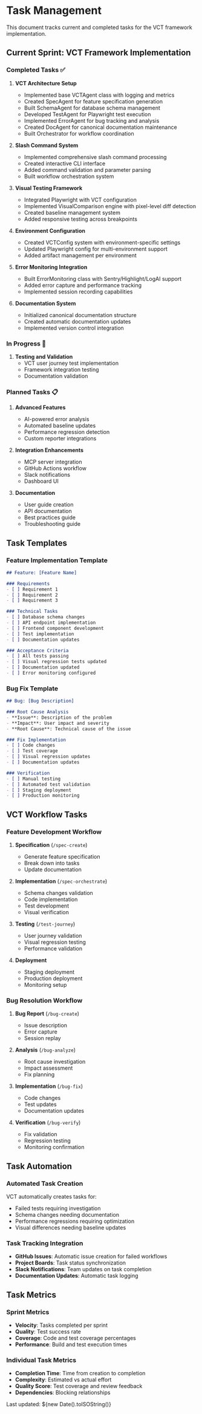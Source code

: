 # Task Management

This document tracks current and completed tasks for the VCT framework implementation.

## Current Sprint: VCT Framework Implementation

### Completed Tasks ✅

1. **VCT Architecture Setup**
   - Implemented base VCTAgent class with logging and metrics
   - Created SpecAgent for feature specification generation
   - Built SchemaAgent for database schema management
   - Developed TestAgent for Playwright test execution
   - Implemented ErrorAgent for bug tracking and analysis
   - Created DocAgent for canonical documentation maintenance
   - Built Orchestrator for workflow coordination

2. **Slash Command System**
   - Implemented comprehensive slash command processing
   - Created interactive CLI interface
   - Added command validation and parameter parsing
   - Built workflow orchestration system

3. **Visual Testing Framework** 
   - Integrated Playwright with VCT configuration
   - Implemented VisualComparison engine with pixel-level diff detection
   - Created baseline management system
   - Added responsive testing across breakpoints

4. **Environment Configuration**
   - Created VCTConfig system with environment-specific settings
   - Updated Playwright config for multi-environment support
   - Added artifact management per environment

5. **Error Monitoring Integration**
   - Built ErrorMonitoring class with Sentry/Highlight/LogAI support
   - Added error capture and performance tracking
   - Implemented session recording capabilities

6. **Documentation System**
   - Initialized canonical documentation structure
   - Created automatic documentation updates
   - Implemented version control integration

### In Progress 🔄

1. **Testing and Validation**
   - VCT user journey test implementation
   - Framework integration testing
   - Documentation validation

### Planned Tasks 📋

1. **Advanced Features**
   - AI-powered error analysis
   - Automated baseline updates
   - Performance regression detection
   - Custom reporter integrations

2. **Integration Enhancements** 
   - MCP server integration
   - GitHub Actions workflow
   - Slack notifications
   - Dashboard UI

3. **Documentation**
   - User guide creation
   - API documentation
   - Best practices guide
   - Troubleshooting guide

## Task Templates

### Feature Implementation Template

```markdown
## Feature: [Feature Name]

### Requirements
- [ ] Requirement 1
- [ ] Requirement 2
- [ ] Requirement 3

### Technical Tasks
- [ ] Database schema changes
- [ ] API endpoint implementation
- [ ] Frontend component development
- [ ] Test implementation
- [ ] Documentation updates

### Acceptance Criteria
- [ ] All tests passing
- [ ] Visual regression tests updated
- [ ] Documentation updated
- [ ] Error monitoring configured
```

### Bug Fix Template

```markdown
## Bug: [Bug Description]

### Root Cause Analysis
- **Issue**: Description of the problem
- **Impact**: User impact and severity
- **Root Cause**: Technical cause of the issue

### Fix Implementation
- [ ] Code changes
- [ ] Test coverage
- [ ] Visual regression updates
- [ ] Documentation updates

### Verification
- [ ] Manual testing
- [ ] Automated test validation
- [ ] Staging deployment
- [ ] Production monitoring
```

## VCT Workflow Tasks

### Feature Development Workflow

1. **Specification** (`/spec-create`)
   - Generate feature specification
   - Break down into tasks
   - Update documentation

2. **Implementation** (`/spec-orchestrate`)
   - Schema changes validation
   - Code implementation
   - Test development
   - Visual verification

3. **Testing** (`/test-journey`)
   - User journey validation
   - Visual regression testing
   - Performance validation

4. **Deployment**
   - Staging deployment
   - Production deployment
   - Monitoring setup

### Bug Resolution Workflow

1. **Bug Report** (`/bug-create`)
   - Issue description
   - Error capture
   - Session replay

2. **Analysis** (`/bug-analyze`)
   - Root cause investigation  
   - Impact assessment
   - Fix planning

3. **Implementation** (`/bug-fix`)
   - Code changes
   - Test updates
   - Documentation updates

4. **Verification** (`/bug-verify`)
   - Fix validation
   - Regression testing
   - Monitoring confirmation

## Task Automation

### Automated Task Creation

VCT automatically creates tasks for:

- Failed tests requiring investigation
- Schema changes needing documentation
- Performance regressions requiring optimization
- Visual differences needing baseline updates

### Task Tracking Integration

- **GitHub Issues**: Automatic issue creation for failed workflows
- **Project Boards**: Task status synchronization
- **Slack Notifications**: Team updates on task completion
- **Documentation Updates**: Automatic task logging

## Task Metrics

### Sprint Metrics

- **Velocity**: Tasks completed per sprint
- **Quality**: Test success rate
- **Coverage**: Code and test coverage percentages
- **Performance**: Build and test execution times

### Individual Task Metrics

- **Completion Time**: Time from creation to completion
- **Complexity**: Estimated vs actual effort
- **Quality Score**: Test coverage and review feedback
- **Dependencies**: Blocking relationships

Last updated: ${new Date().toISOString()}